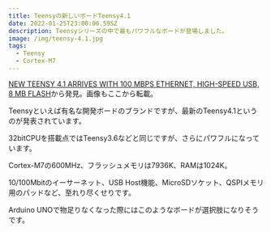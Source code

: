 ```yaml
---
title: Teensyの新しいボードTeensy4.1
date: 2022-01-25T23:00:06.595Z
description: Teensyシリーズの中で最もパワフルなボードが登場しました。
image: /img/teensy-4.1.jpg
tags:
  - Teensy
  - Cortex-M7
---
```

[NEW TEENSY 4.1 ARRIVES WITH 100 MBPS ETHERNET, HIGH-SPEED USB, 8 MB FLASH](https://hackaday.com/2020/05/11/new-teensy-4-1-arrives-with-100-mbps-ethernet-high-speed-usb-8-mb-flash/)から発見。画像もここから転載。

Teensyといえば有名な開発ボードのブランドですが、最新のTeensy4.1というのが発表されています。

32bitCPUを搭載点ではTeensy3.6などと同じですが、さらにパワフルになっています。

Cortex-M7の600MHz、フラッシュメモリは7936K、RAMは1024K。

10/100Mbitのイーサーネット、USB Host機能、MicroSDソケット、QSPIメモリ用のパッドなど、至れり尽くせりです。

Arduino UNOで物足りなくなった際にはこのようなボードが選択肢になりそうです。
